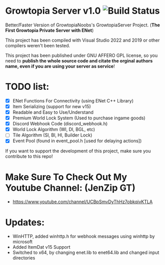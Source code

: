 # Growtopia Server v1.0 ![Build Status](https://media.discordapp.net/attachments/1103007816471552050/1103007929449336836/68747470733a2f2f63692e6170707665796f722e636f6d2f6170692f70726f6a656374732f7374617475732f6769746875622f47726f77746f7069614e6f6f62732f47726f77746f706961536572766572.png)
Better/Faster Version of GrowtopiaNoobs's GrowtopiaServer Project. (**The First Growtopia Private Server with ENet**)

This project has been compiled with Visual Studio 2022 and 2019 or other compilers weren't been tested.

This project has been published under GNU AFFERO GPL license, so you need to **publish the whole source code and citate the orginal authors name, even if you are using your server as service**!

# **TODO list:**
- [X] ENet Functions For Connectivity (using ENet C++ Library)
- [X] Item Serializing (support for new v15)
- [X] Readable and Easy to Use/Understand
- [X] Premium World Lock System (Used to purchase ingame goods)
- [X] Discord Webhook Code (discord_webhook.h)
- [X] World Lock Algorithm (Wl, Dl, BGL, etc)
- [ ] Tile Algorithm (Sl, Bl, Hl, Builder Lock)
- [X] Event Pool (found in event_pool.h [used for delaying actions])

If you want to support the development of this project, make sure you contribute to this repo!

# Make Sure To Check Out My Youtube Channel: (JenZip GT)
- https://www.youtube.com/channel/UCBpSmvDyThHz7obkqivKTLA

# Updates:
- WinHTTP, added winhttp.h for webhook messages using winhttp by microsoft
- Added ItemDat v15 Support
- Switched to x64, by changing enet.lib to enet64.lib and changed input directories
